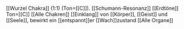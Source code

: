 [[Wurzel Chakra]] (1:1) (Ton=[[C]]).
[[Schumann-Resonanz]]
[[Erdtöne]]
Ton=[[C]]
[[Alle Chakren]]
[[Einklang]] von [[Körper]], [[Geist]] und [[Seele]], bewirkt ein [[entspannt]]er [[Wach]]zustand
[[Alle Organe]]